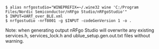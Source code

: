     $ alias nrfgostudio="WINEPREFIX=~/.wine32 wine 'C:/Program Files/Nordic Semiconductor/nRFgo Studio/nRFgoStudio'"
    $ INPUT=UART_over_BLE.xml
    $ nrfgostudio -nrf8001 -g $INPUT -codeGenVersion 1 -o .

Note: when generating output nRFgo Studio will overwrite any existing services.h, services_lock.h and ublue_setup.gen.out.txt files without warning.
